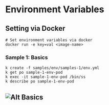 # Environment Variables

## Setting via Docker
```shell
# Set environment variables via docker
docker run -e key=val <image-name>
```

### Sample 1:  Basics

```shell
k create -f samples/env/samples-1/env.yml
k get po sample-1-env-pod
k exec -it sample-1-env-pod /bin/ss
k describe po sample-1-env-pod
```

![Alt Basics](docs/images/env/sample-1/env.png)
---
